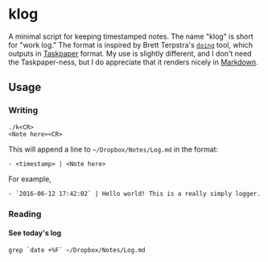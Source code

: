 # klog

A minimal script for keeping timestamped notes. The name "klog" is short for "work log." The format is inspired by
Brett Terpstra's [`doing`](https://github.com/ttscoff/doing/) tool, which outputs in
[Taskpaper](https://www.taskpaper.com/) format. My use is slightly different, and I don't need the Taskpaper-ness, but
I do appreciate that it renders nicely in [Markdown](http://daringfireball.net/projects/markdown/).

## Usage

### Writing

```
./k<CR>
<Note here><CR>
```

This will append a line to `~/Dropbox/Notes/Log.md` in the format:

```
- <timestamp> | <Note here>
```

For example,

```
- `2016-06-12 17:42:02` | Hello world! This is a really simply logger.
```

### Reading

#### See today's log

```
grep `date +%F` ~/Dropbox/Notes/Log.md
```
